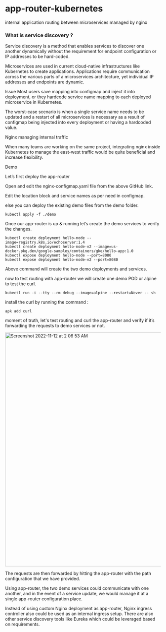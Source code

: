 # app-router-kubernetes
internal application routing between microservices managed by nginx

### What is service discovery ?
Service discovery is a method that enables services to discover one another dynamically without the requirement for endpoint configuration or IP addresses to be hard-coded.

Microservices are used in current cloud-native infrastructures like Kubernetes to create applications. Applications require communication across the various parts of a microservices architecture, yet individual IP addresses and endpoints are dynamic.

Issue
Most users save mapping into configmap and inject it into deployment, or they hardcode service name mapping to each deployed microservice in Kubernetes.

The worst-case scenario is when a single service name needs to be updated and a restart of all microservices is necessary as a result of configmap being injected into every deployment or having a hardcoded value.


Nginx managing internal traffic

When many teams are working on the same project, integrating nginx inside Kubernetes to manage the east-west traffic would be quite beneficial and increase flexibility.

Demo

Let’s first deploy the app-router

Open and edit the nginx-configmap.yaml file from the above GitHub link.

Edit the location block and service names as per need in configmap.

else you can deploy the existing demo files from the demo folder.

```
kubectl apply -f ./demo
```

Once our app-router is up & running let’s create the demo services to verify the changes.

```
kubectl create deployment hello-node --image=registry.k8s.io/echoserver:1.4
kubectl create deployment hello-node-v2 --image=us-docker.pkg.dev/google-samples/containers/gke/hello-app:1.0
kubectl expose deployment hello-node --port=8080
kubectl expose deployment hello-node-v2 --port=8080
```
Above command will create the two demo deployments and services.


now to test routing with app-router we will create one demo POD or alpine to test the curl.

```
kubectl run -i --tty --rm debug --image=alpine --restart=Never -- sh
```

install the curl by running the command :

```
apk add curl
```
moment of truth, let's test routing and curl the app-router and verify if it’s forwarding the requests to demo services or not.

<img width="754" alt="Screenshot 2022-11-12 at 2 06 53 AM" src="https://user-images.githubusercontent.com/15871000/201431435-915a9838-2fc1-47e2-9609-a2fe98b2f583.png">



The requests are then forwarded by hitting the app-router with the path configuration that we have provided.

Using app-router, the two demo services could communicate with one another, and in the event of a service update, we would manage it at a single app-router configuration place.

Instead of using custom Nginx deployment as app-router, Nginx ingress controller also could be used as an internal ingress setup. There are also other service discovery tools like Eureka which could be leveraged based on requirements.
